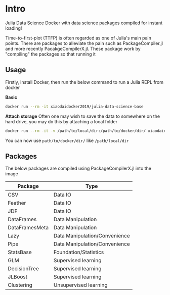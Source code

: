 # Intro
Julia Data Science Docker with data science packages compiled for instant loading!

Time-to-first-plot (TTFP) is often regarded as one of Julia's main pain points. There are packages to alleviate the pain such as PackageCompiler.jl and more recently PacakgeCompilerX.jl. These package work by "compiling" the packages so that running it 

## Usage

Firstly, install Docker, then run the below command to run a Julia REPL from docker

**Basic**
```bash
docker run --rm -it xiaodaidocker2019/julia-data-science-base
```

**Attach storage**
Often one may wish to save the data to somewhere on the hard drive, you may do this by attaching a local folder
```bash
docker run --rm -it -v /path/to/local/dir:/path/to/docker/dir/ xiaodaidocker2019/julia-data-science-base
```

You can now use `path/to/docker/dir/` like `/path/local/dir`


## Packages

The below packages are compiled using PackageCompilerX.jl into the image

| Package | Type |
| -- | -- |
| CSV | Data IO |
| Feather | Data IO |
| JDF | Data IO |
| DataFrames | Data Manipulation |
| DataFramesMeta | Data Manipulation |
| Lazy | Data Manipulation/Convenience |
| Pipe | Data Manipulation/Convenience |
| StatsBase | Foundation/Statistics |
| GLM | Supervised learning |
| DecisionTree | Supervised learning |
| JLBoost | Supervised learning |
| Clustering | Unsupervised learning |
